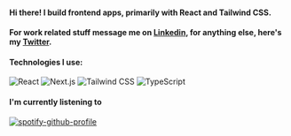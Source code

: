 #### Hi there! I build frontend apps, primarily with React and Tailwind CSS.
#### For work related stuff message me on [Linkedin](https://www.linkedin.com/in/renecaceresdeveloper/), for anything else, here's my [Twitter](https://twitter.com/panquequelol).
#### Technologies I use:
![React](https://img.shields.io/badge/React-1C1C1C?style=for-the-badge&logo=react&logoColor=white)
![Next.js](https://img.shields.io/badge/Next.js-1C1C1C?style=for-the-badge&logo=next.js&logoColor=white)
![Tailwind CSS](https://img.shields.io/badge/Tailwind&#32;CSS-1C1C1C?style=for-the-badge&logo=tailwindcss&logoColor=white)
![TypeScript](https://img.shields.io/badge/TypeScript-1C1C1C?style=for-the-badge&logo=typescript&logoColor=white)
#### I'm currently listening to
[![spotify-github-profile](https://spotify-github-profile.vercel.app/api/view?uid=d2fg2ca2su9wkpbzk5ahlmqu8&cover_image=true&theme=novatorem&bar_color=53b14f&bar_color_cover=false)](https://spotify-github-profile.vercel.app/api/view?uid=d2fg2ca2su9wkpbzk5ahlmqu8&redirect=true)

